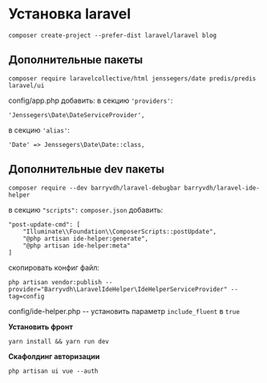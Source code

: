 # Установка laravel

```
composer create-project --prefer-dist laravel/laravel blog
```

## Дополнительные пакеты
```
composer require laravelcollective/html jenssegers/date predis/predis laravel/ui
```

config/app.php добавить:
 в секцию `'providers'`:
```
'Jenssegers\Date\DateServiceProvider',
```
 в секцию `'alias'`:
```
'Date' => Jenssegers\Date\Date::class,
```

## Дополнительные dev пакеты
```
composer require --dev barryvdh/laravel-debugbar barryvdh/laravel-ide-helper
```

в секцию `"scripts":` `composer.json` добавить:
```
"post-update-cmd": [
    "Illuminate\\Foundation\\ComposerScripts::postUpdate",
    "@php artisan ide-helper:generate",
    "@php artisan ide-helper:meta"
]
```
скопировать конфиг файл:
```
php artisan vendor:publish --provider="Barryvdh\LaravelIdeHelper\IdeHelperServiceProvider" --tag=config
```
config/ide-helper.php -- установить параметр `include_fluent` в `true`

**Установить фронт**
```
yarn install && yarn run dev
```

**Скафолдинг авторизации**
```
php artisan ui vue --auth
```